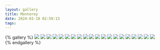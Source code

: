 ```yaml
---
layout: gallery
title: Monterey
date: 2024-03-18 02:59:13
tags:
---
```

{% gallery %}
![](https://picbed.josephweng.com/photos/Monterey/1.jpg)
![](https://picbed.josephweng.com/photos/Monterey/2.jpg)
![](https://picbed.josephweng.com/photos/Monterey/3.jpg)
![](https://picbed.josephweng.com/photos/Monterey/4.jpg)
![](https://picbed.josephweng.com/photos/Monterey/5.jpg)
![](https://picbed.josephweng.com/photos/Monterey/6.jpg)
![](https://picbed.josephweng.com/photos/Monterey/7.jpg)
![](https://picbed.josephweng.com/photos/Monterey/8.jpg)
![](https://picbed.josephweng.com/photos/Monterey/9.jpg)
![](https://picbed.josephweng.com/photos/Monterey/10.jpg)
![](https://picbed.josephweng.com/photos/Monterey/11.jpg)
![](https://picbed.josephweng.com/photos/Monterey/12.jpg)
![](https://picbed.josephweng.com/photos/Monterey/13.jpg)
![](https://picbed.josephweng.com/photos/Monterey/14.jpg)
![](https://picbed.josephweng.com/photos/Monterey/15.jpg)
![](https://picbed.josephweng.com/photos/Monterey/16.jpg)
![](https://picbed.josephweng.com/photos/Monterey/17.jpg)
![](https://picbed.josephweng.com/photos/Monterey/18.jpg)
![](https://picbed.josephweng.com/photos/Monterey/19.jpg)
![](https://picbed.josephweng.com/photos/Monterey/20.jpg)
{% endgallery %}

